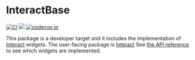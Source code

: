 # InteractBase

[![CI](https://github.com/piever/InteractBase.jl/workflows/CI/badge.svg?branch=master)](https://github.com/piever/InteractBase.jl/actions?query=workflow%3ACI+branch%3Amaster)
[![](https://img.shields.io/badge/docs-latest-blue.svg)](https://JuliaGizmos.github.io/Interact.jl/latest)
[![codecov.io](http://codecov.io/github/piever/InteractBase.jl/coverage.svg?branch=master)](http://codecov.io/github/piever/InteractBase.jl?branch=master)

This package is a developer target and it includes the implementation of [Interact](https://github.com/JuliaGizmos/Interact.jl) widgets. The user-facing package is [Interact](https://github.com/JuliaGizmos/Interact.jl) See [the API reference](https://juliagizmos.github.io/Interact.jl/latest/widgets.html) to see which widgets are implemented.
